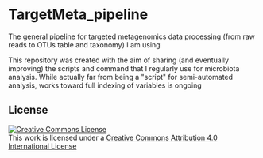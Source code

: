 # TargetMeta_pipeline
The general pipeline for targeted metagenomics data processing (from raw reads to OTUs table and taxonomy) I am using


This repository was created with the aim of sharing (and eventually improving) the scripts and command that I regularly use for microbiota analysis. 
While actually far from being a "script" for semi-automated analysis, works toward full indexing of variables is ongoing



## License
<a rel="license" href="http://creativecommons.org/licenses/by/4.0/"><img alt="Creative Commons License" style="border-width:0" src="https://i.creativecommons.org/l/by/4.0/88x31.png" /></a><br />This work is licensed under a <a rel="license" href="http://creativecommons.org/licenses/by/4.0/">Creative Commons Attribution 4.0 International License</a>


